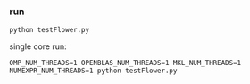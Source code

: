 ### run
```
python testFlower.py
```

single core run:

```
OMP_NUM_THREADS=1 OPENBLAS_NUM_THREADS=1 MKL_NUM_THREADS=1 NUMEXPR_NUM_THREADS=1 python testFlower.py
```
